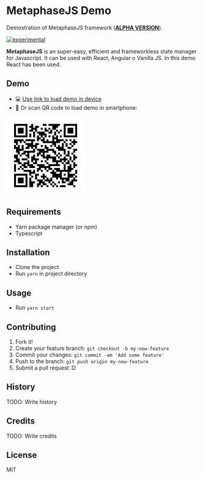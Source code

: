 # MetaphaseJS Demo

Demostration of MetaphaseJS framework (**<u>ALPHA VERSION</u>**).

[![experimental](http://badges.github.io/stability-badges/dist/experimental.svg)](http://github.com/badges/stability-badges)

**MetaphaseJS** is an super-easy, efficient and frameworkless state manager for Javascript. It can be used with React, Angular o Vanilla JS. In this demo React has been used.

## Demo

- :computer: [Use link to load demo in device](https://yagolopez.js.org/metaphasejs-react-demo/build/)
- :iphone: Or scan QR code to load demo in smartphone:

![](qrcode-metaphasejs-demo-small.jpg)

## Requirements

- Yarn package manager (or npm)
- Typescript

## Installation

- Clone the project
- Run `yarn` in project directory

## Usage

- Run `yarn start`

## Contributing

1. Fork it!
2. Create your feature branch: `git checkout -b my-new-feature`
3. Commit your changes: `git commit -am 'Add some feature'`
4. Push to the branch: `git push origin my-new-feature`
5. Submit a pull request :D

## History

TODO: Write history

## Credits

TODO: Write credits

## License

MIT

